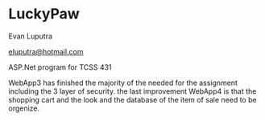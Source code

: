 # LuckyPaw
Evan Luputra

eluputra@hotmail.com

ASP.Net program for TCSS 431

WebApp3 has finished the majority of the needed for the assignment including the 3 layer of security.
the last improvement WebApp4 is that the shopping cart and the look and the database of the item of sale need to be orgenize.  
